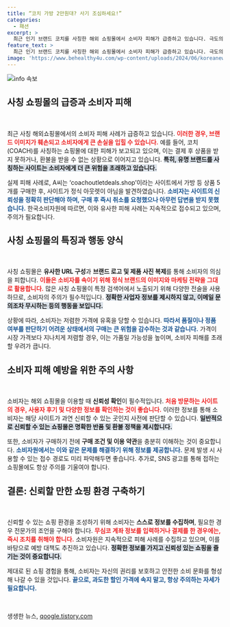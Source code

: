 ```yaml
---
title: “코치 가방 2만원대? 사기 조심하세요!”
categories:
  - 패션
excerpt: >
  최근 인기 브랜드 코치를 사칭한 해외 쇼핑몰에서 소비자 피해가 급증하고 있습니다. 극도의 할인율로 유혹하지만, 구매 후엔 환불 요청조차 무시당하는 상황이 발생하고 있습니다. 소비자들은 신뢰할 수 있는 판매자인지 꼭 확인해야 합니다!
feature_text: >
  최근 인기 브랜드 코치를 사칭한 해외 쇼핑몰에서 소비자 피해가 급증하고 있습니다. 극도의 할인율로 유혹하지만, 구매 후엔 환불 요청조차 무시당하는 상황이 발생하고 있습니다. 소비자들은 신뢰할 수 있는 판매자인지 꼭 확인해야 합니다!
image: 'https://www.behealthy4u.com/wp-content/uploads/2024/06/koreanews.jpg'
---
```


<p><img src="https://www.behealthy4u.com/wp-content/uploads/2024/06/koreanews.jpg" alt="info 속보" /></p>

<h2 data-ke-size="size26">사칭 쇼핑몰의 급증과 소비자 피해</h2>

<p data-ke-size="size16">&nbsp;</p>

<p>최근 사칭 해외쇼핑몰에서의 소비자 피해 사례가 급증하고 있습니다. <b><span style="color: #ee2323;">이러한 경우, 브랜드 이미지가 훼손되고 소비자에게 큰 손실을 입힐 수 있습니다.</span></b> 예를 들어, 코치(COACH)를 사칭하는 쇼핑몰에 대한 피해가 보고되고 있으며, 이는 결제 후 상품을 받지 못하거나, 환불을 받을 수 없는 상황으로 이어지고 있습니다. <b><span style="background-color: #21538527;">특히, 유명 브랜드를 사칭하는 사이트는 소비자에게 더 큰 위험을 초래하고 있습니다.</span></b> </p>

<p>실제 피해 사례로, A씨는 ‘coachoutletdeals.shop’이라는 사이트에서 가방 등 상품 5개를 구매한 후, 사이트가 정식 아웃렛이 아님을 발견하였습니다. <b><span style="color: #1a5490;">소비자는 사이트의 신뢰성을 정확히 판단해야 하며, 구매 후 즉시 취소를 요청했으나 아무런 답변을 받지 못했습니다.</span></b> 한국소비자원에 따르면, 이와 유사한 피해 사례는 지속적으로 접수되고 있으며, 주의가 필요합니다.</p>

<h2 data-ke-size="size26">사칭 쇼핑몰의 특징과 행동 양식</h2>

<p data-ke-size="size16">&nbsp;</p>

<p>사칭 쇼핑몰은 <strong>유사한 URL 구성</strong>과 <strong>브랜드 로고 및 제품 사진 복제</strong>를 통해 소비자의 의심을 피합니다. <b><span style="color: #ee2323;">이들은 소비자를 속이기 위해 정식 브랜드의 이미지와 마케팅 전략을 그대로 활용합니다.</span></b> 많은 사칭 쇼핑몰이 특정 검색어에서 노출되기 위해 다양한 전술을 사용하므로, 소비자의 주의가 필수적입니다. <b><span style="background-color: #21538527;">정확한 사업자 정보를 제시하지 않고, 이메일 문의조차 무시하는 등의 행동을 보입니다.</span></b></p>

<p>상황에 따라, 소비자는 저렴한 가격에 유혹을 당할 수 있습니다. <b><span style="color: #1a5490;">따라서 품질이나 정품 여부를 판단하기 어려운 상태에서의 구매는 큰 위험을 감수하는 것과 같습니다.</span></b> 가격이 시장 가격보다 지나치게 저렴할 경우, 이는 가품일 가능성을 높이며, 소비자 피해를 초래할 우려가 큽니다.</p>

<h2 data-ke-size="size26">소비자 피해 예방을 위한 주의 사항</h2>

<p data-ke-size="size16">&nbsp;</p>

<p>소비자는 해외 쇼핑몰을 이용할 때 <strong>신뢰성 확인</strong>이 필수적입니다. <b><span style="color: #ee2323;">처음 방문하는 사이트의 경우, 사용자 후기 및 다양한 정보를 확인하는 것이 좋습니다.</span></b> 이러한 정보를 통해 소비자는 해당 사이트가 과연 신뢰할 수 있는 곳인지 사전에 판단할 수 있습니다. <b><span style="background-color: #21538527;">일반적으로 신뢰할 수 있는 쇼핑몰은 명확한 반품 및 환불 정책을 제시합니다.</span></b></p>

<p>또한, 소비자가 구매하기 전에 <strong>구매 조건 및 이용 약관</strong>을 충분히 이해하는 것이 중요합니다. <b><span style="color: #1a5490;">소비자원에서는 이와 같은 문제를 해결하기 위해 정보를 제공합니다.</span></b> 문제 발생 시 사용할 수 있는 접수 경로도 미리 파악해두면 좋습니다. 추가로, SNS 광고를 통해 접하는 쇼핑몰에도 항상 주의를 기울여야 합니다.</p>

<h2 data-ke-size="size26">결론: 신뢰할 만한 쇼핑 환경 구축하기</h2>

<p data-ke-size="size16">&nbsp;</p>

<p>신뢰할 수 있는 쇼핑 환경을 조성하기 위해 소비자는 <strong>스스로 정보를 수집하며</strong>, 필요한 경우 전문가의 조언을 구해야 합니다. <b><span style="color: #ee2323;">무심코 계좌 정보를 입력하거나 결제를 한 경우에는, 즉시 조치를 취해야 합니다.</span></b> 소비자원은 지속적으로 피해 사례를 수집하고 있으며, 이를 바탕으로 예방 대책도 추진하고 있습니다. <b><span style="background-color: #21538527;">정확한 정보를 가지고 신뢰성 있는 쇼핑을 즐기는 것이 중요합니다.</span></b></p>

<p>제대로 된 쇼핑 경험을 통해, 소비자는 자신의 권리를 보호하고 안전한 소비 문화를 형성해 나갈 수 있을 것입니다. <b><span style="color: #1a5490;">끝으로, 과도한 할인 가격에 속지 말고, 항상 주의하는 자세가 필요합니다.</span></b></p>

<p data-ke-size="size16">&nbsp;</p>
생생한 뉴스, <a href="https://qoogle.tistory.com" rel="dofollow">qoogle.tistory.com</a>



